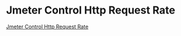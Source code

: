 # Jmeter Control Http Request Rate
[Jmeter Control Http Request Rate](https://aiwithcloud.com/2022/09/16/jmeter_control_http_request_rate/)